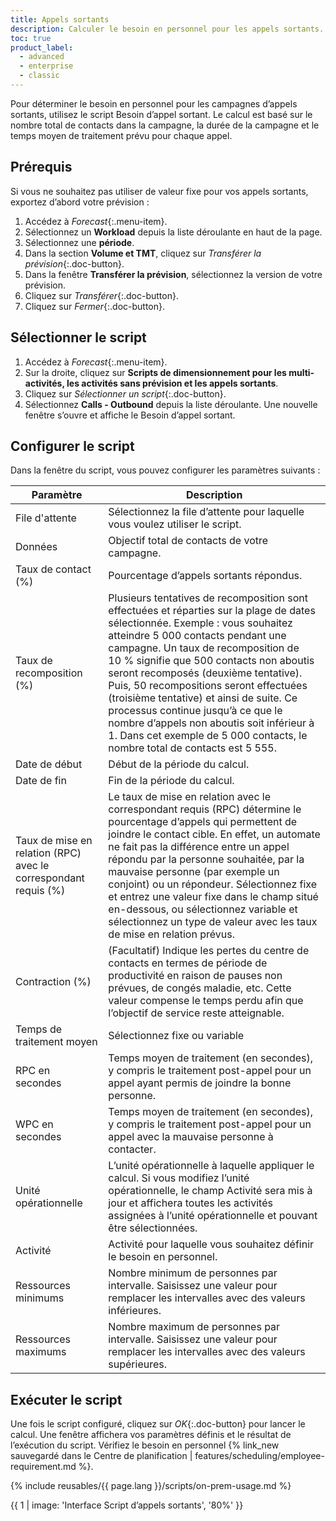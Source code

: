 ```yaml
---
title: Appels sortants
description: Calculer le besoin en personnel pour les appels sortants.
toc: true
product_label:
  - advanced
  - enterprise
  - classic
---
```


Pour déterminer le besoin en personnel pour les campagnes d’appels sortants, utilisez le script Besoin d’appel sortant.  Le calcul est basé sur le nombre total de contacts dans la campagne, la durée de la campagne et le temps moyen de traitement prévu pour chaque appel.

## Prérequis

Si vous ne souhaitez pas utiliser de valeur fixe pour vos appels sortants, exportez d’abord votre prévision&nbsp;:

1. Accédez à _Forecast_{:.menu-item}.
2. Sélectionnez un **Workload** depuis la liste déroulante en haut de la page.
3. Sélectionnez une **période**.
4. Dans la section **Volume et TMT**, cliquez sur _Transférer la prévision_{:.doc-button}. 
5. Dans la fenêtre **Transférer la prévision**, sélectionnez la version de votre prévision.
6. Cliquez sur _Transférer_{:.doc-button}.
7. Cliquez sur _Fermer_{:.doc-button}.

## Sélectionner le script

1. Accédez à _Forecast_{:.menu-item}.
2. Sur la droite, cliquez sur **Scripts de dimensionnement pour les multi-activités, les activités sans prévision et les appels sortants**.
3. Cliquez sur _Sélectionner un script_{:.doc-button}.
4. Sélectionnez **Calls - Outbound** depuis la liste déroulante.
   Une nouvelle fenêtre s’ouvre et affiche le Besoin d’appel sortant.

## Configurer le script
 
Dans la fenêtre du script, vous pouvez configurer les paramètres suivants&nbsp;:

| Paramètre                    | Description                                                                                                                                                                                                                                                                                                                                                                                                                                                                                                         |
|------------------------------|---------------------------------------------------------------------------------------------------------------------------------------------------------------------------------------------------------------------------------------------------------------------------------------------------------------------------------------------------------------------------------------------------------------------------------------------------------------------------------------------------------------------|
| File d'attente                        | Sélectionnez la file d’attente pour laquelle vous voulez utiliser le script.                                                                                                                                                                                                                                                                                                                                                                                                                                                              |
| Données                      | Objectif total de contacts de votre campagne.                                                                                                                                                                                                                                                                                                                                                                                                                                                              |
| Taux de contact (%)             | Pourcentage d’appels sortants répondus.                                                                                                                                                                                                                                                                                                                                                                                                                                                                          |
| Taux de recomposition (%)              | Plusieurs tentatives de recomposition sont effectuées et réparties sur la plage de dates sélectionnée. Exemple&nbsp;: vous souhaitez atteindre 5&nbsp;000 contacts pendant une campagne. Un taux de recomposition de 10&nbsp;% signifie que 500 contacts non aboutis seront recomposés (deuxième tentative). Puis, 50 recompositions seront effectuées (troisième tentative) et ainsi de suite. Ce processus continue jusqu’à ce que le nombre d’appels non aboutis soit inférieur à 1. Dans cet exemple de 5&nbsp;000 contacts, le nombre total de contacts est 5&nbsp;555. |
| Date de début                   | Début de la période du calcul.                                                                                                                                                                                                                                                                                                                                                                                                                                                                    |
| Date de fin                     | Fin de la période du calcul.                                                                                                                                                                                                                                                                                                                                                                                                                                                                          |
| Taux de mise en relation (RPC) avec le correspondant requis (%) | Le taux de mise en relation avec le correspondant requis (RPC) détermine le pourcentage d’appels qui permettent de joindre le contact cible. En effet, un automate ne fait pas la différence entre un appel répondu par la personne souhaitée, par la mauvaise personne (par exemple un conjoint) ou un répondeur. Sélectionnez fixe et entrez une valeur fixe dans le champ situé en-dessous, ou sélectionnez variable et sélectionnez un type de valeur avec les taux de mise en relation prévus.                                                                                                              |
| Contraction (%)                | (Facultatif) Indique les pertes du centre de contacts en termes de période de productivité en raison de pauses non prévues, de congés maladie, etc. Cette valeur compense le temps perdu afin que l’objectif de service reste atteignable.                                                                                                                                                                                                                                                                           |
| Temps de traitement  moyen      | Sélectionnez fixe ou variable                                                                                                                                                                                                                                                                                                                                                                                                                                                               |
| RPC en secondes               | Temps moyen de traitement (en secondes), y compris le traitement post-appel pour un appel ayant permis de joindre la bonne personne.                                                                                                                                                                                                                                                                                                                                                                                                           |
| WPC en secondes               | Temps moyen de traitement (en secondes), y compris le traitement post-appel pour un appel avec la mauvaise personne à contacter.                                                                                                                                                                                                                                                                                                                                                                                                                   |
| Unité opérationnelle                | L’unité opérationnelle à laquelle appliquer le calcul. Si vous modifiez l’unité opérationnelle, le champ Activité sera mis à jour et affichera toutes les activités assignées à l’unité opérationnelle et pouvant être sélectionnées.                                                                                                                                                                                                                                                                                                                                                                                                                                                                    |
| Activité                     | Activité pour laquelle vous souhaitez définir le besoin en personnel.                                                                                                                                                                                                                                                                                                                                                                                                                                                              |
| Ressources minimums                | Nombre minimum de personnes par intervalle. Saisissez une valeur pour remplacer les intervalles avec des valeurs inférieures.                                                                                                                                                                                                                                                                                                                                                                            |
| Ressources maximums                | Nombre maximum de personnes par intervalle. Saisissez une valeur pour remplacer les intervalles avec des valeurs supérieures.                                                                                                                                                                                                                                                                                                                                                                                                                                                                                                                                   |

## Exécuter le script

Une fois le script configuré, cliquez sur _OK_{:.doc-button} pour lancer le calcul. Une fenêtre affichera vos paramètres définis et le résultat de l’exécution du script. Vérifiez le besoin en personnel {% link_new sauvegardé dans le Centre de planification | features/scheduling/employee-requirement.md %}.

{% include reusables/{{ page.lang }}/scripts/on-prem-usage.md %} <!-- keep this or move to classic article? -->

{{ 1 | image: 'Interface Script d’appels sortants', '80%' }}
